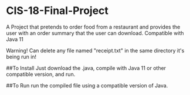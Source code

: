 # CIS-18-Final-Project

A Project that pretends to order food from a restaurant and provides the user with an order summary that the user can download.
Compatible with Java 11

Warning! Can delete any file named "receipt.txt" in the same directory it's being run in!

##To Install
Just download the .java, compile with Java 11 or other compatible version, and run.

##To Run
run the compiled file using a compatible version of Java.
